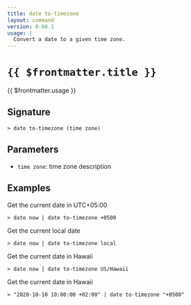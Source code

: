 ```yaml
---
title: date to-timezone
layout: command
version: 0.60.1
usage: |
  Convert a date to a given time zone.
---
```


# `{{ $frontmatter.title }}`

<div style='white-space: pre-wrap;'>{{ $frontmatter.usage }}</div>

## Signature

```> date to-timezone (time zone)```

## Parameters

 -  `time zone`: time zone description

## Examples

Get the current date in UTC+05:00
```shell
> date now | date to-timezone +0500
```

Get the current local date
```shell
> date now | date to-timezone local
```

Get the current date in Hawaii
```shell
> date now | date to-timezone US/Hawaii
```

Get the current date in Hawaii
```shell
> "2020-10-10 10:00:00 +02:00" | date to-timezone "+0500"
```
